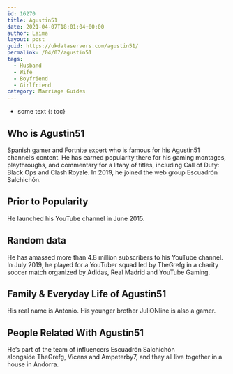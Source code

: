```yaml
---
id: 16270
title: Agustin51
date: 2021-04-07T18:01:04+00:00
author: Laima
layout: post
guid: https://ukdataservers.com/agustin51/
permalink: /04/07/agustin51
tags:
  - Husband
  - Wife
  - Boyfriend
  - Girlfriend
category: Marriage Guides
---
```


* some text
{: toc}


## Who is Agustin51
                  
                  
                  
Spanish gamer and Fortnite expert who is famous for his Agustin51 channel&#8217;s content. He has earned popularity there for his gaming montages, playthroughs, and commentary for a litany of titles, including Call of Duty: Black Ops and Clash Royale. In 2019, he joined the web group Escuadrón Salchichón.
                  
              
            
              
            
                
                
                
## Prior to Popularity
                  
                  
                  
He launched his YouTube channel in June 2015. 
                  
              
            
              
            
                
                
                
## Random data
                  
                  
                  
He has amassed more than 4.8 million subscribers to his YouTube channel. In July 2019, he played for a YouTuber squad led by TheGrefg in a charity soccer match organized by Adidas, Real Madrid and YouTube Gaming. 
                  
              
            
              
            
                
                
                
## Family & Everyday Life of Agustin51
                  
                  
                  
His real name is Antonio. His younger brother JuliONline is also a gamer. 
                  
              
            
              
            
                
                
                
## People Related With Agustin51
                  
                  
                  
He&#8217;s part of the team of influencers Escuadrón Salchichón alongside TheGrefg, Vicens and Ampeterby7, and they all live together in a house in Andorra. 
                  
              
            
              
            
                
              
            
              
              
            
            
              
            
          
          
          